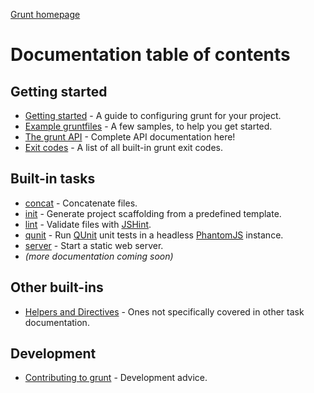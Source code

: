[Grunt homepage](https://github.com/cowboy/grunt)

# Documentation table of contents

## Getting started

* [Getting started](getting_started.md) - A guide to configuring grunt for your project.
* [Example gruntfiles](example_gruntfiles.md) - A few samples, to help you get started.
* [The grunt API](api.md) - Complete API documentation here!
* [Exit codes](exit_codes.md) - A list of all built-in grunt exit codes.

## Built-in tasks

* [concat](task_concat.md) - Concatenate files.
* [init](task_init.md) - Generate project scaffolding from a predefined template.
* [lint](task_lint.md) - Validate files with [JSHint][jshint].
* [qunit](task_qunit.md) - Run [QUnit][qunit] unit tests in a headless [PhantomJS][phantom] instance.
* [server](task_server.md) - Start a static web server.
* _(more documentation coming soon)_

<!--
* [min](task_min.md) - Minify files with [UglifyJS][uglify].
* [test](task_test.md) - Run unit tests with [nodeunit][nodeunit].
* [watch](task_watch.md) - Run predefined tasks whenever watched files change.
-->

[jshint]: http://www.jshint.com/
[uglify]: https://github.com/mishoo/UglifyJS/
[nodeunit]: https://github.com/caolan/nodeunit
[qunit]: http://docs.jquery.com/QUnit
[phantom]: http://www.phantomjs.org/

## Other built-ins

* [Helpers and Directives](helpers_directives.md) - Ones not specifically covered in other task documentation.

## Development

* [Contributing to grunt](contributing.md) - Development advice.
<!-- * [Grunt plugins](plugins.md) - -->
